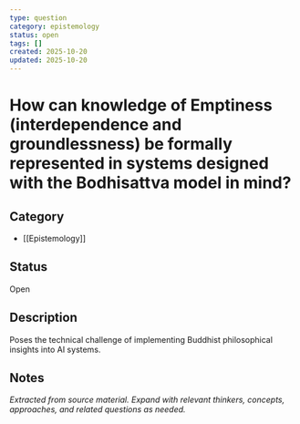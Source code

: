 ```yaml
---
type: question
category: epistemology
status: open
tags: []
created: 2025-10-20
updated: 2025-10-20
---
```


# How can knowledge of Emptiness (interdependence and groundlessness) be formally represented in systems designed with the Bodhisattva model in mind?

## Category

- [[Epistemology]]

## Status

Open

## Description

Poses the technical challenge of implementing Buddhist philosophical insights into AI systems.

## Notes

*Extracted from source material. Expand with relevant thinkers, concepts, approaches, and related questions as needed.*
